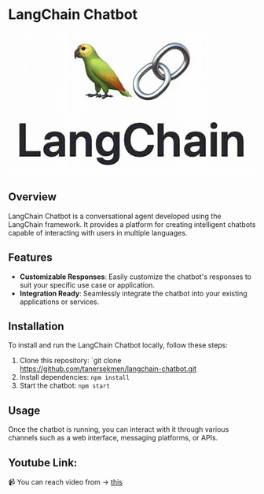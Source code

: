 # LangChain Chatbot

![LangChain Logo](langchain_logo.png)

## Overview

LangChain Chatbot is a conversational agent developed using the LangChain framework. It provides a platform for creating intelligent chatbots capable of interacting with users in multiple languages.

## Features

- **Customizable Responses**: Easily customize the chatbot's responses to suit your specific use case or application.
- **Integration Ready**: Seamlessly integrate the chatbot into your existing applications or services.

## Installation

To install and run the LangChain Chatbot locally, follow these steps:

1. Clone this repository: `git clone https://github.com/tanersekmen/langchain-chatbot.git
2. Install dependencies: `npm install`
3. Start the chatbot: `npm start`

## Usage

Once the chatbot is running, you can interact with it through various channels such as a web interface, messaging platforms, or APIs.


## Youtube Link:
📹 You can reach video from -> [this](https://www.youtube.com/watch?v=U8LSXRO0HsU)
